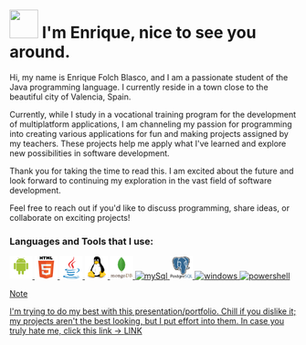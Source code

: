<h1><img src="https://github.com/user-attachments/assets/23a4dd66-83e8-4c3b-b17c-fed918c53d53" width="50" height="50" /> I'm Enrique, nice to see you around. </h1>

<p>Hi, my name is Enrique Folch Blasco, and I am a passionate student of the Java programming language. I currently reside in a town close to the beautiful city of Valencia, Spain.</p>

<p>Currently, while I study in a vocational training program for the development of multiplatform applications, I am channeling my passion for programming into creating various applications for fun and making projects assigned by my teachers. These projects help me apply what I've learned and explore new possibilities in software development.</p>

<p>Thank you for taking the time to read this. I am excited about the future and look forward to continuing my exploration in the vast field of software development.</p>

<p>Feel free to reach out if you'd like to discuss programming, share ideas, or collaborate on exciting projects!</p>


<h3 align="left">Languages and Tools that I use: </h3>
<p align="left"> 
  <a href="https://developer.android.com" target="_blank"> <img src="https://raw.githubusercontent.com/devicons/devicon/master/icons/android/android-original-wordmark.svg" alt="android" width="40" height="40"/> 
  <a href="https://www.w3.org/html/" target="_blank"> <img src="https://raw.githubusercontent.com/devicons/devicon/master/icons/html5/html5-original-wordmark.svg" alt="html5" width="40" height="40"/>
  <a href="https://www.java.com" target="_blank"> <img src="https://raw.githubusercontent.com/devicons/devicon/master/icons/java/java-original.svg" alt="java" width="40" height="40"/>
  <a href="https://www.linux.org/" target="_blank"> <img src="https://raw.githubusercontent.com/devicons/devicon/master/icons/linux/linux-original.svg" alt="linux" width="40" height="40"/> 
  <a href="https://www.mongodb.com/" target="_blank"> <img src="https://raw.githubusercontent.com/devicons/devicon/master/icons/mongodb/mongodb-original-wordmark.svg" alt="mongodb" width="40" height="40"/> 
  <a href="" target="_blank"> <img src="https://cdn.jsdelivr.net/gh/devicons/devicon@latest/icons/mysql/mysql-original-wordmark.svg" alt="mySql" width="40" height="40"/>
  <a href="https://www.postgresql.org" target="_blank"> <img src="https://raw.githubusercontent.com/devicons/devicon/master/icons/postgresql/postgresql-original-wordmark.svg" alt="postgresql" width="40" height="40"/> 
  <a href="" target="_blank"> <img src="https://cdn.jsdelivr.net/gh/devicons/devicon@latest/icons/windows11/windows11-original.svg" alt="windows" width="40" height="40"/>
  <a href="" target="_blank"> <img src="https://cdn.jsdelivr.net/gh/devicons/devicon@latest/icons/powershell/powershell-original.svg" alt="powershell" width="40" height="40"/>
</p>

> [!NOTE]  
> I'm trying to do my best with this presentation/portfolio. Chill if you dislike it; my projects aren't the best looking, but I put effort into them.
> In case you truly hate me, click this link -> <a href="https://www.youtube.com/watch?v=QB7ACr7pUuE" title="Go for it.">LINK </a> 
